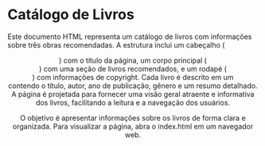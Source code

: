 # Catálogo de Livros

Este documento HTML representa um catálogo de livros com informações sobre três obras recomendadas. A estrutura inclui um cabeçalho (<header>) com o título da página, um corpo principal (<main>) com uma seção de livros recomendados, e um rodapé (<footer>) com informações de copyright. Cada livro é descrito em um <article> contendo o título, autor, ano de publicação, gênero e um resumo detalhado. A página é projetada para fornecer uma visão geral atraente e informativa dos livros, facilitando a leitura e a navegação dos usuários.

O objetivo é apresentar informações sobre os livros de forma clara e organizada. Para visualizar a página, abra o index.html em um navegador web.